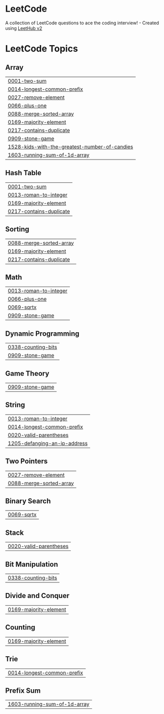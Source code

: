 # LeetCode
A collection of LeetCode questions to ace the coding interview! - Created using [LeetHub v2](https://github.com/arunbhardwaj/LeetHub-2.0)

<!---LeetCode Topics Start-->
# LeetCode Topics
## Array
|  |
| ------- |
| [0001-two-sum](https://github.com/abinjils7/LeetCode/tree/master/0001-two-sum) |
| [0014-longest-common-prefix](https://github.com/abinjils7/LeetCode/tree/master/0014-longest-common-prefix) |
| [0027-remove-element](https://github.com/abinjils7/LeetCode/tree/master/0027-remove-element) |
| [0066-plus-one](https://github.com/abinjils7/LeetCode/tree/master/0066-plus-one) |
| [0088-merge-sorted-array](https://github.com/abinjils7/LeetCode/tree/master/0088-merge-sorted-array) |
| [0169-majority-element](https://github.com/abinjils7/LeetCode/tree/master/0169-majority-element) |
| [0217-contains-duplicate](https://github.com/abinjils7/LeetCode/tree/master/0217-contains-duplicate) |
| [0909-stone-game](https://github.com/abinjils7/LeetCode/tree/master/0909-stone-game) |
| [1528-kids-with-the-greatest-number-of-candies](https://github.com/abinjils7/LeetCode/tree/master/1528-kids-with-the-greatest-number-of-candies) |
| [1603-running-sum-of-1d-array](https://github.com/abinjils7/LeetCode/tree/master/1603-running-sum-of-1d-array) |
## Hash Table
|  |
| ------- |
| [0001-two-sum](https://github.com/abinjils7/LeetCode/tree/master/0001-two-sum) |
| [0013-roman-to-integer](https://github.com/abinjils7/LeetCode/tree/master/0013-roman-to-integer) |
| [0169-majority-element](https://github.com/abinjils7/LeetCode/tree/master/0169-majority-element) |
| [0217-contains-duplicate](https://github.com/abinjils7/LeetCode/tree/master/0217-contains-duplicate) |
## Sorting
|  |
| ------- |
| [0088-merge-sorted-array](https://github.com/abinjils7/LeetCode/tree/master/0088-merge-sorted-array) |
| [0169-majority-element](https://github.com/abinjils7/LeetCode/tree/master/0169-majority-element) |
| [0217-contains-duplicate](https://github.com/abinjils7/LeetCode/tree/master/0217-contains-duplicate) |
## Math
|  |
| ------- |
| [0013-roman-to-integer](https://github.com/abinjils7/LeetCode/tree/master/0013-roman-to-integer) |
| [0066-plus-one](https://github.com/abinjils7/LeetCode/tree/master/0066-plus-one) |
| [0069-sqrtx](https://github.com/abinjils7/LeetCode/tree/master/0069-sqrtx) |
| [0909-stone-game](https://github.com/abinjils7/LeetCode/tree/master/0909-stone-game) |
## Dynamic Programming
|  |
| ------- |
| [0338-counting-bits](https://github.com/abinjils7/LeetCode/tree/master/0338-counting-bits) |
| [0909-stone-game](https://github.com/abinjils7/LeetCode/tree/master/0909-stone-game) |
## Game Theory
|  |
| ------- |
| [0909-stone-game](https://github.com/abinjils7/LeetCode/tree/master/0909-stone-game) |
## String
|  |
| ------- |
| [0013-roman-to-integer](https://github.com/abinjils7/LeetCode/tree/master/0013-roman-to-integer) |
| [0014-longest-common-prefix](https://github.com/abinjils7/LeetCode/tree/master/0014-longest-common-prefix) |
| [0020-valid-parentheses](https://github.com/abinjils7/LeetCode/tree/master/0020-valid-parentheses) |
| [1205-defanging-an-ip-address](https://github.com/abinjils7/LeetCode/tree/master/1205-defanging-an-ip-address) |
## Two Pointers
|  |
| ------- |
| [0027-remove-element](https://github.com/abinjils7/LeetCode/tree/master/0027-remove-element) |
| [0088-merge-sorted-array](https://github.com/abinjils7/LeetCode/tree/master/0088-merge-sorted-array) |
## Binary Search
|  |
| ------- |
| [0069-sqrtx](https://github.com/abinjils7/LeetCode/tree/master/0069-sqrtx) |
## Stack
|  |
| ------- |
| [0020-valid-parentheses](https://github.com/abinjils7/LeetCode/tree/master/0020-valid-parentheses) |
## Bit Manipulation
|  |
| ------- |
| [0338-counting-bits](https://github.com/abinjils7/LeetCode/tree/master/0338-counting-bits) |
## Divide and Conquer
|  |
| ------- |
| [0169-majority-element](https://github.com/abinjils7/LeetCode/tree/master/0169-majority-element) |
## Counting
|  |
| ------- |
| [0169-majority-element](https://github.com/abinjils7/LeetCode/tree/master/0169-majority-element) |
## Trie
|  |
| ------- |
| [0014-longest-common-prefix](https://github.com/abinjils7/LeetCode/tree/master/0014-longest-common-prefix) |
## Prefix Sum
|  |
| ------- |
| [1603-running-sum-of-1d-array](https://github.com/abinjils7/LeetCode/tree/master/1603-running-sum-of-1d-array) |
<!---LeetCode Topics End-->
